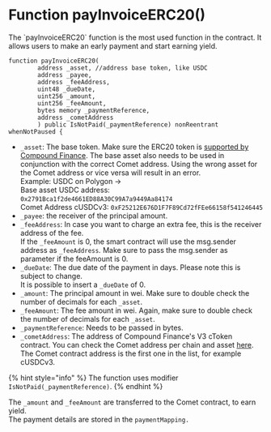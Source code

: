 # Function payInvoiceERC20()

The \`payInvoiceERC20\` function is the most used function in the contract. It allows users to make an early payment and start earning yield.

```solidity
function payInvoiceERC20(
        address _asset, //address base token, like USDC
        address _payee,
        address _feeAddress,
        uint48 _dueDate,
        uint256 _amount,
        uint256 _feeAmount,
        bytes memory _paymentReference,
        address _cometAddress
        ) public IsNotPaid(_paymentReference) nonReentrant whenNotPaused {
```

* `_asset`: The base token. Make sure the ERC20 token is [supported by Compound Finance](https://docs.compound.finance/#networks). The base asset also needs to be used in conjunction with the correct Comet address. Using the wrong asset for the Comet address or vice versa will result in an error.\
  Example: USDC on Polygon ->\
  Base asset USDC address: `0x2791Bca1f2de4661ED88A30C99A7a9449Aa84174`\
  Comet Address cUSDCv3: `0xF25212E676D1F7F89Cd72fFEe66158f541246445`
* `_payee`: the receiver of the principal amount.
* `_feeAddress`: In case you want to charge an extra fee, this is the receiver address of the fee.\
  If the `_feeAmount` is 0, the smart contract will use the msg.sender address as `_feeAddress`_._ Make sure to pass the msg.sender as parameter if the feeAmount is 0.
* `_dueDate`: The due date of the payment in days. Please note this is subject to change.\
  It is possible to insert a `_dueDate` of 0.
* `_amount`: The principal amount in wei. Make sure to double check the number of decimals for each `_asset`.
* `_feeAmount`: The fee amount in wei. Again, make sure to double check the number of decimals for each `_asset`.
* `_paymentReference`: Needs to be passed in bytes.&#x20;
* `_cometAddress`: The address of Compound Finance's V3 cToken contract. You can check the Comet address per chain and asset [here](https://docs.compound.finance/#networks). The Comet contract address is the first one in the list, for example cUSDCv3.

{% hint style="info" %}
The function uses modifier `IsNotPaid(_paymentReference)`.
{% endhint %}

The `_amount` and `_feeAmount` are transferred to the Comet contract, to earn yield.\
The payment details are stored in the `paymentMapping.`
